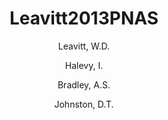 ---
layout: publication
title: Leavitt2013PNAS
category: journalpub
author: 
 - Leavitt, W.D. 
 - Halevy, I. 
 - Bradley, A.S.
 - Johnston, D.T.
pubtitle:  "Influence of sulfate reduction rates on the Phanerozoic sulfur isotope record"
journal: Proceedings of the National Academy of Sciences 
pages: in press 
year: 2013
---